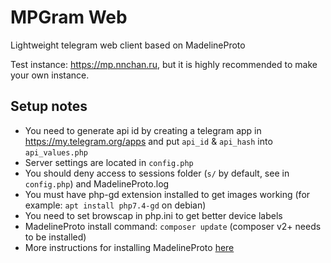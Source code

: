# MPGram Web
Lightweight telegram web client based on MadelineProto

Test instance: <a href="https://mp.nnchan.ru/">https://mp.nnchan.ru</a>, but it is highly recommended to make your own instance.

## Setup notes
- You need to generate api id by creating a telegram app in <a href="https://my.telegram.org/apps">https://my.telegram.org/apps</a> and put `api_id` & `api_hash` into `api_values.php`
- Server settings are located in `config.php`
- You should deny access to sessions folder (`s/` by default, see in `config.php`) and MadelineProto.log
- You must have php-gd extension installed to get images working (for example: `apt install php7.4-gd` on debian)
- You need to set browscap in php.ini to get better device labels
- MadelineProto install command: `composer update` (composer v2+ needs to be installed)
- More instructions for installing MadelineProto <a href="https://docs.madelineproto.xyz/docs/INSTALLATION.html">here</a>
